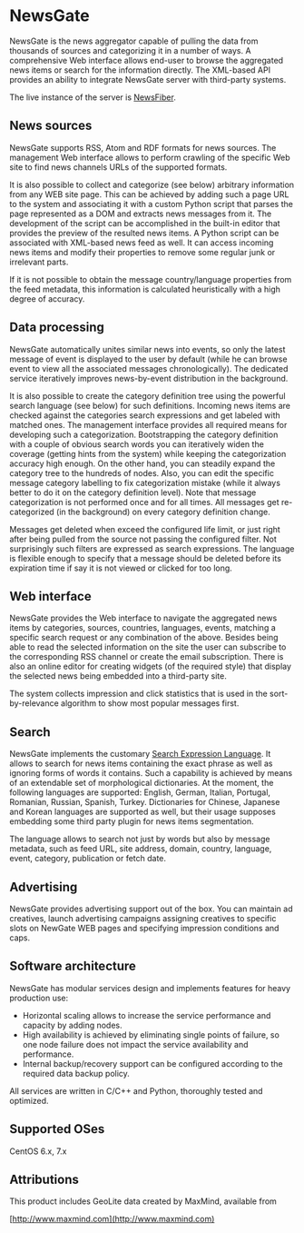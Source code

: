 # NewsGate

NewsGate is the news aggregator capable of pulling the data from thousands of 
sources and categorizing it in a number of ways. A comprehensive Web interface
allows end-user to browse the aggregated news items or search for the 
information directly. The XML-based API provides an ability to integrate 
NewsGate server with third-party systems.
 
The live instance of the server is [NewsFiber](http://www.newsfiber.com).

## News sources

NewsGate supports RSS, Atom and RDF formats for news sources. The management
Web interface allows to perform crawling of the specific Web site to find news 
channels URLs of the supported formats. 

It is also possible to collect and categorize (see below) arbitrary information 
from any WEB site page. This can be achieved by adding such a page URL to the 
system and associating it with a custom Python script that parses the page 
represented as a DOM and extracts news messages from it. The development of the 
script can be accomplished in the built-in editor that provides the preview of 
the resulted news items. A Python script can be associated with XML-based news 
feed as well. It can access incoming news items and modify their properties to 
remove some regular junk or irrelevant parts.

If it is not possible to obtain the message country/language properties from 
the feed metadata, this information is calculated heuristically with a high 
degree of accuracy.

## Data processing

NewsGate automatically unites similar news into events, so only the latest 
message of event is displayed to the user by default (while he can browse event
to view all the associated messages chronologically). The dedicated service 
iteratively improves news-by-event distribution in the background.

It is also possible to create the category definition tree using the powerful 
search  language (see below) for such definitions. Incoming news items are 
checked against the categories search expressions and get labeled with matched
ones. The management interface provides all required means for developing such
a categorization. Bootstrapping the category definition with a couple of 
obvious search words you can iteratively widen the coverage (getting hints from 
the system) while keeping the categorization accuracy high enough. On the other 
hand, you can steadily expand the category tree to the hundreds of nodes. Also,
you can edit the specific message category labelling to fix categorization 
mistake (while it always better to do it on the category definition level). 
Note that message categorization is not performed once and for all times. All 
messages get re-categorized (in the background) on every category definition 
change.

Messages get deleted when exceed the configured life limit, or just right after 
being pulled from the source not passing the configured filter. Not surprisingly
such filters are expressed as search expressions. The language is flexible
enough to specify that a message should be deleted before its expiration time
if say it is not viewed or clicked for too long.

## Web interface

NewsGate provides the Web interface to navigate the aggregated news items by
categories, sources, countries, languages, events, matching a specific search 
request or any combination of the above. Besides being able to read the selected
information on the site the user can subscribe to the corresponding RSS channel
or create the email subscription. There is also an online editor for creating 
widgets (of the required style) that display the selected news being embedded 
into a third-party site.
 
The system collects impression and click statistics that is used in the 
sort-by-relevance algorithm to show most popular messages first.

## Search

NewsGate implements the customary 
[Search Expression Language](http://www.newsfiber.com/p/h/s?lang=eng). It allows
to search for news items containing the exact phrase as well as ignoring forms
of words it contains. Such a capability is achieved by means of an extendable 
set of morphological dictionaries. At the moment, the following languages are
supported: English, German, Italian, Portugal, Romanian, Russian, Spanish, 
Turkey. Dictionaries for Chinese, Japanese and Korean languages are supported as 
well, but their usage supposes embedding some third party plugin for news items 
segmentation.

The language allows to search not just by words but also by message metadata, 
such as feed URL, site address, domain, country, language, event, category, 
publication or fetch date.

## Advertising

NewsGate provides advertising support out of the box. You can maintain ad 
creatives, launch advertising campaigns assigning creatives to specific slots on
NewGate WEB pages and specifying impression conditions and caps.

## Software architecture

NewsGate has modular services design and implements features for heavy 
production use:
* Horizontal scaling allows to increase the service performance and capacity 
  by adding nodes.
* High availability is achieved by eliminating single points of failure, so 
  one node failure does not impact the service availability and performance.
* Internal backup/recovery support can be configured according to the required 
  data backup policy.

All services are written in C/C++ and Python, thoroughly tested and optimized.

## Supported OSes

CentOS 6.x, 7.x

## Attributions

This product includes GeoLite data created by MaxMind, available from 

[http://www.maxmind.com](http://www.maxmind.com)

